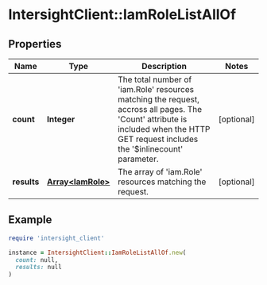 # IntersightClient::IamRoleListAllOf

## Properties

| Name | Type | Description | Notes |
| ---- | ---- | ----------- | ----- |
| **count** | **Integer** | The total number of &#39;iam.Role&#39; resources matching the request, accross all pages. The &#39;Count&#39; attribute is included when the HTTP GET request includes the &#39;$inlinecount&#39; parameter. | [optional] |
| **results** | [**Array&lt;IamRole&gt;**](IamRole.md) | The array of &#39;iam.Role&#39; resources matching the request. | [optional] |

## Example

```ruby
require 'intersight_client'

instance = IntersightClient::IamRoleListAllOf.new(
  count: null,
  results: null
)
```

